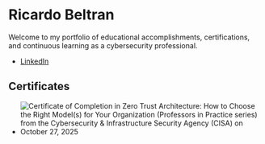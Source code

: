 <h1>Ricardo Beltran</h1>
<p>Welcome to my portfolio of educational accomplishments, certifications, and continuous learning as a cybersecurity professional.</p>
<ul>
  <li><a href="https://www.linkedin.com/in/mr-ricardo-beltran/">LinkedIn</a></li>
</ul>
<h2>Certificates</h2>
<ul>
<li><img src="https://1drv.ms/i/c/b55351abbed539e4/EY5wNB-wiklJtEKHOvQTDGUBNphbCc8KF64hDtRjhAj56g?e=5I1RB4" alt="Certificate of Completion in Zero Trust Architecture: How to Choose the Right Model(s) for Your Organization (Professors in Practice series) from the Cybersecurity & Infrastructure Security Agency (CISA) on October 27, 2025"</li>
  
</ul>
